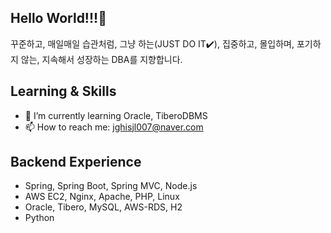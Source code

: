 ## Hello World!!!👋
꾸준하고, 매일매일 습관처럼, 그냥 하는(JUST DO IT✔️),
집중하고, 몰입하며, 포기하지 않는, 지속해서 성장하는 DBA를 지향합니다.

## Learning & Skills
- 🌱 I’m currently learning Oracle, TiberoDBMS
- 📫 How to reach me: jghisjl007@naver.com

## Backend Experience
- Spring, Spring Boot, Spring MVC, Node.js
- AWS EC2, Nginx, Apache, PHP, Linux
- Oracle, Tibero, MySQL, AWS-RDS, H2
- Python




<!--
**shinyehwan/shinyehwan** is a ✨ _special_ ✨ repository because its `README.md` (this file) appears on your GitHub profile.

Here are some ideas to get you started:

- 🔭 I’m currently working on ...
- 🌱 I’m currently learning ...
- 👯 I’m looking to collaborate on ...
- 🤔 I’m looking for help with ...
- 💬 Ask me about ...
- 📫 How to reach me: ...
- 😄 Pronouns: ...
- ⚡ Fun fact: ...
-->
